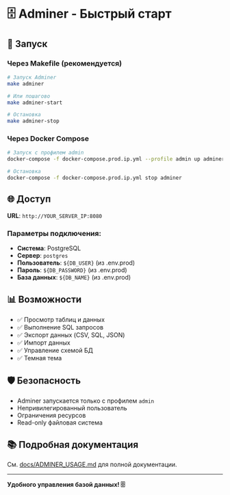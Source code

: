 # 🗄️ Adminer - Быстрый старт

## 🚀 Запуск

### Через Makefile (рекомендуется)

```bash
# Запуск Adminer
make adminer

# Или пошагово
make adminer-start

# Остановка
make adminer-stop
```

### Через Docker Compose

```bash
# Запуск с профилем admin
docker-compose -f docker-compose.prod.ip.yml --profile admin up adminer -d

# Остановка
docker-compose -f docker-compose.prod.ip.yml stop adminer
```

## 🌐 Доступ

**URL**: `http://YOUR_SERVER_IP:8080`

### Параметры подключения:

- **Система**: PostgreSQL
- **Сервер**: `postgres`
- **Пользователь**: `${DB_USER}` (из .env.prod)
- **Пароль**: `${DB_PASSWORD}` (из .env.prod)
- **База данных**: `${DB_NAME}` (из .env.prod)

## 📊 Возможности

- ✅ Просмотр таблиц и данных
- ✅ Выполнение SQL запросов
- ✅ Экспорт данных (CSV, SQL, JSON)
- ✅ Импорт данных
- ✅ Управление схемой БД
- ✅ Темная тема

## 🛡️ Безопасность

- Adminer запускается только с профилем `admin`
- Непривилегированный пользователь
- Ограничения ресурсов
- Read-only файловая система

## 📚 Подробная документация

См. [docs/ADMINER_USAGE.md](docs/ADMINER_USAGE.md) для полной документации.

---

**Удобного управления базой данных! 🗄️**
